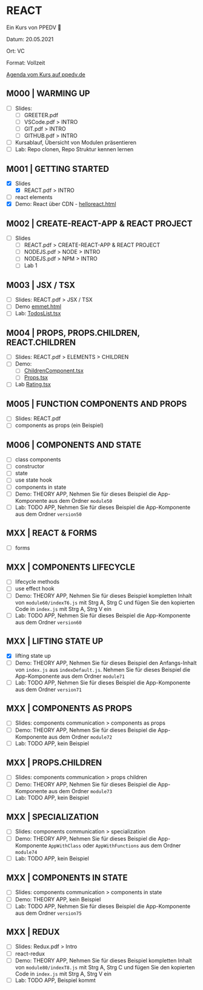 # REACT

Ein Kurs von PPEDV :rocket:

Datum: 20.05.2021

Ort: VC

Format: Vollzeit

[Agenda vom Kurs auf ppedv.de](https://ppedv.de/schulung/kurse/ReactJsReduxJavaScriptJSXGrundlagenSeminarTrainingWorkshop.aspx)

## M000 | WARMING UP

- [ ] Slides:
  - [ ] GREETER.pdf
  - [ ] VSCode.pdf > INTRO
  - [ ] GIT.pdf > INTRO
  - [ ] GITHUB.pdf > INTRO
- [ ] Kursablauf, Übersicht von Modulen präsentieren
- [ ] Lab: Repo clonen, Repo Struktur kennen lernen

## M001 | GETTING STARTED

- [x] Slides
  - [x] REACT.pdf > INTRO
- [ ] react elements
- [x] Demo: React über CDN - [helloreact.html](TRAINER\m001-intro.html)

## M002 | CREATE-REACT-APP & REACT PROJECT

- [ ] Slides
  - [ ] REACT.pdf > CREATE-REACT-APP & REACT PROJECT
  - [ ] NODEJS.pdf > NODE > INTRO
  - [ ] NODEJS.pdf > NPM > INTRO
  - [ ] Lab 1

## M003 | JSX / TSX

- [ ] Slides: REACT.pdf > JSX / TSX
- [ ] Demo [emmet.html](TRAINER\emmet.html)
- [ ] Lab: [TodosList.tsx](TRAINER\my-app\src\TodosList.tsx)

## M004 | PROPS, PROPS.CHILDREN, REACT.CHILDREN

- [ ] Slides: REACT.pdf > ELEMENTS > CHILDREN
- [ ] Demo:
  - [ ] [ChildrenComponent.tsx](TRAINER\my-app\src\ChildrenComponent.tsx)
  - [ ] [Props.tsx](TRAINER\my-app\src\Props.tsx)
- [ ] Lab [Rating.tsx](TRAINER\my-app\src\Rating.tsx)

## M005 | FUNCTION COMPONENTS AND PROPS

- [ ] Slides: REACT.pdf
- [ ] components as props (ein Beispiel)

## M006 | COMPONENTS AND STATE

- [ ] class components
- [ ] constructor
- [ ] state
- [ ] use state hook
- [ ] components in state
- [ ] Demo: THEORY APP, Nehmen Sie für dieses Beispiel die App-Komponente aus dem Ordner `module50`
- [ ] Lab: TODO APP, Nehmen Sie für dieses Beispiel die App-Komponente aus dem Ordner `version50`

## MXX | REACT & FORMS

- [ ] forms

## MXX | COMPONENTS LIFECYCLE

- [ ] lifecycle methods
- [ ] use effect hook
- [ ] Demo: THEORY APP, Nehmen Sie für dieses Beispiel kompletten Inhalt von `module60/indexT6.js` mit Strg A, Strg C und fügen Sie den kopierten Code in `index.js` mit Strg A, Strg V ein
- [ ] Lab: TODO APP, Nehmen Sie für dieses Beispiel die App-Komponente aus dem Ordner `version60`

## MXX | LIFTING STATE UP

- [x] lifting state up
- [ ] Demo: THEORY APP, Nehmen Sie für dieses Beispiel den Anfangs-Inhalt von `index.js` aus `indexDefault.js`. Nehmen Sie für dieses Beispiel die App-Komponente aus dem Ordner `module71`
- [ ] Lab: TODO APP, Nehmen Sie für dieses Beispiel die App-Komponente aus dem Ordner `version71`

## MXX | COMPONENTS AS PROPS

- [ ] Slides: components communication > components as props
- [ ] Demo: THEORY APP, Nehmen Sie für dieses Beispiel die App-Komponente aus dem Ordner `module72`
- [ ] Lab: TODO APP, kein Beispiel

## MXX | PROPS.CHILDREN

- [ ] Slides: components communication > props children
- [ ] Demo: THEORY APP, Nehmen Sie für dieses Beispiel die App-Komponente aus dem Ordner `module73`
- [ ] Lab: TODO APP, kein Beispiel

## MXX | SPECIALIZATION

- [ ] Slides: components communication > specialization
- [ ] Demo: THEORY APP, Nehmen Sie für dieses Beispiel die App-Komponente `AppWithClass` oder `AppWithFunctions` aus dem Ordner `module74`
- [ ] Lab: TODO APP, kein Beispiel

## MXX | COMPONENTS IN STATE 

- [ ] Slides: components communication > components in state
- [ ] Demo: THEORY APP, kein Beispiel
- [ ] Lab: TODO APP, Nehmen Sie für dieses Beispiel die App-Komponente aus dem Ordner `version75`

## MXX | REDUX

- [ ] Slides: Redux.pdf > Intro
- [ ] react-redux
- [ ] Demo: THEORY APP, Nehmen Sie für dieses Beispiel kompletten Inhalt von `module80/indexT8.js` mit Strg A, Strg C und fügen Sie den kopierten Code in `index.js` mit Strg A, Strg V ein
- [ ] Lab: TODO APP, Beispiel kommt

<!-- 
## MXX | SSR

- [ ] ssr vs csr
- [ ] react & ssr

CLOCK & LIFECYCLE HOOKS
DateTime.js anlegen
###Greeter.js

REACT FORMS
REACT ROUTER 
-->

